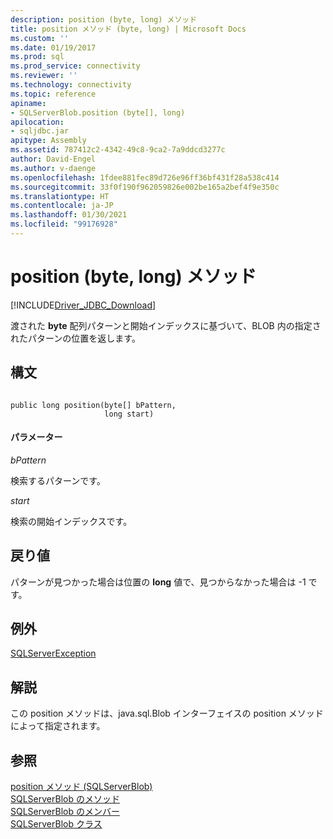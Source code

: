 ```yaml
---
description: position (byte, long) メソッド
title: position メソッド (byte, long) | Microsoft Docs
ms.custom: ''
ms.date: 01/19/2017
ms.prod: sql
ms.prod_service: connectivity
ms.reviewer: ''
ms.technology: connectivity
ms.topic: reference
apiname:
- SQLServerBlob.position (byte[], long)
apilocation:
- sqljdbc.jar
apitype: Assembly
ms.assetid: 787412c2-4342-49c8-9ca2-7a9ddcd3277c
author: David-Engel
ms.author: v-daenge
ms.openlocfilehash: 1fdee881fec89d726e96ff36bf431f28a538c414
ms.sourcegitcommit: 33f0f190f962059826e002be165a2bef4f9e350c
ms.translationtype: HT
ms.contentlocale: ja-JP
ms.lasthandoff: 01/30/2021
ms.locfileid: "99176928"
---
```

# <a name="position-method-byte-long"></a>position (byte, long) メソッド
[!INCLUDE[Driver_JDBC_Download](../../../includes/driver_jdbc_download.md)]

  渡された **byte** 配列パターンと開始インデックスに基づいて、BLOB 内の指定されたパターンの位置を返します。  
  
## <a name="syntax"></a>構文  
  
```  
  
public long position(byte[] bPattern,  
                     long start)  
```  
  
#### <a name="parameters"></a>パラメーター  
 *bPattern*  
  
 検索するパターンです。  
  
 *start*  
  
 検索の開始インデックスです。  
  
## <a name="return-value"></a>戻り値  
 パターンが見つかった場合は位置の **long** 値で、見つからなかった場合は -1 です。  
  
## <a name="exceptions"></a>例外  
 [SQLServerException](../../../connect/jdbc/reference/sqlserverexception-class.md)  
  
## <a name="remarks"></a>解説  
 この position メソッドは、java.sql.Blob インターフェイスの position メソッドによって指定されます。  
  
## <a name="see-also"></a>参照  
 [position メソッド &#40;SQLServerBlob&#41;](../../../connect/jdbc/reference/position-method-sqlserverblob.md)   
 [SQLServerBlob のメソッド](../../../connect/jdbc/reference/sqlserverblob-methods.md)   
 [SQLServerBlob のメンバー](../../../connect/jdbc/reference/sqlserverblob-members.md)   
 [SQLServerBlob クラス](../../../connect/jdbc/reference/sqlserverblob-class.md)  
  
  
